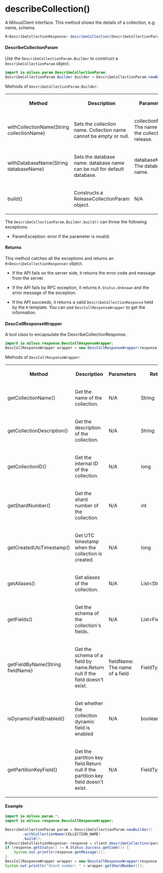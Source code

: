 # describeCollection()

A MilvusClient interface. This method shows the details of a collection, e.g. name, schema.

```java
R<DescribeCollectionResponse> describeCollection(DescribeCollectionParam requestParam);
```

#### DescribeCollectionParam

Use the `DescribeCollectionParam.Builder` to construct a `DescribeCollectionParam` object.

```java
import io.milvus.param.DescribeCollectionParam;
DescribeCollectionParam.Builder builder = DescribeCollectionParam.newBuilder();
```

Methods of `DescribeCollectionParam.Builder`:

<table>
    <tr>
        <th><p>Method</p></th>
        <th><p>Description</p></th>
        <th><p>Parameters</p></th>
    </tr>
    <tr>
        <td><p>withCollectionName(String collectionName)</p></td>
        <td><p>Sets the collection name. Collection name cannot be empty or null.</p></td>
        <td><p>collectionName: The name of the collection to release.</p></td>
    </tr>
    <tr>
        <td><p>withDatabaseName(String databaseName)</p></td>
        <td><p>Sets the database name. database name can be null for default database.</p></td>
        <td><p>databaseName: The database name.</p></td>
    </tr>
    <tr>
        <td><p>build()</p></td>
        <td><p>Constructs a ReleaseCollectionParam object.</p></td>
        <td><p>N/A</p></td>
    </tr>
</table>

The `DescribeCollectionParam.Builder.build()` can throw the following exceptions:

- ParamException: error if the parameter is invalid.

#### Returns

This method catches all the exceptions and returns an `R<DescribeCollectionResponse>` object.

- If the API fails on the server side, it returns the error code and message from the server.

- If the API fails by RPC exception, it returns `R.Status.Unknown` and the error message of the exception.

- If the API succeeds, it returns a valid `DescribeCollectionResponse` held by the `R` template. You can use `DescCollResponseWrapper` to get the information.

#### DescCollResponseWrapper

A tool class to encapsulate the DescribeCollectionResponse. 

```java
import io.milvus.response.DescCollResponseWrapper;
DescCollResponseWrapper wrapper = new DescCollResponseWrapper(response);
```

Methods of `DescCollResponseWrapper`:

<table>
   <tr>
     <th><p><strong>Method</strong></p></th>
     <th><p><strong>Description</strong></p></th>
     <th><p><strong>Parameters</strong></p></th>
     <th><p><strong>Returns</strong></p></th>
   </tr>
   <tr>
     <td><p>getCollectionName()</p></td>
     <td><p>Get the name of the collection.</p></td>
     <td><p>N/A</p></td>
     <td><p>String</p></td>
   </tr>
   <tr>
     <td><p>getCollectionDescription()</p></td>
     <td><p>Get the description of the collection.</p></td>
     <td><p>N/A</p></td>
     <td><p>String</p></td>
   </tr>
   <tr>
     <td><p>getCollectionID()</p></td>
     <td><p>Get the internal ID of the collection.</p></td>
     <td><p>N/A</p></td>
     <td><p>long</p></td>
   </tr>
   <tr>
     <td><p>getShardNumber()</p></td>
     <td><p>Get the shard number of the collection.</p></td>
     <td><p>N/A</p></td>
     <td><p>int</p></td>
   </tr>
   <tr>
     <td><p>getCreatedUtcTimestamp()</p></td>
     <td><p>Get UTC timestamp when the collection is created.</p></td>
     <td><p>N/A</p></td>
     <td><p>long</p></td>
   </tr>
   <tr>
     <td><p>getAliases()</p></td>
     <td><p>Get aliases of the collection.</p></td>
     <td><p>N/A</p></td>
     <td><p>List&lt;String></p></td>
   </tr>
   <tr>
     <td><p>getFields()</p></td>
     <td><p>Get the schema of the collection's fields.</p></td>
     <td><p>N/A</p></td>
     <td><p>List&lt;FieldType></p></td>
   </tr>
   <tr>
     <td><p>getFieldByName(String fieldName)</p></td>
     <td><p>Get the schema of a field by name.Return null if the field doesn't exist.</p></td>
     <td><p>fieldName: The name of a field</p></td>
     <td><p>FieldType</p></td>
   </tr>
   <tr>
     <td><p>isDynamicFieldEnabled()</p></td>
     <td><p>Get whether the collection dynamic field is enabled</p></td>
     <td><p>N/A</p></td>
     <td><p>boolean</p></td>
   </tr>
   <tr>
     <td><p>getPartitionKeyField()</p></td>
     <td><p>Get the partition key field.Return null if the partition key field doesn't exist.</p></td>
     <td><p>N/A</p></td>
     <td><p>FieldType</p></td>
   </tr>
</table>

#### Example

```java
import io.milvus.param.*;
import io.milvus.response.DescCollResponseWrapper;

DescribeCollectionParam param = DescribeCollectionParam.newBuilder()
        .withCollectionName(COLLECTION_NAME)
        .build();
R<DescribeCollectionResponse> response = client.describeCollection(param);
if (response.getStatus() != R.Status.Success.getCode()) {
    System.out.println(response.getMessage());
}
DescCollResponseWrapper wrapper = new DescCollResponseWrapper(response.getData());
System.out.println("Shard number: " + wrapper.getShardNumber());
```

